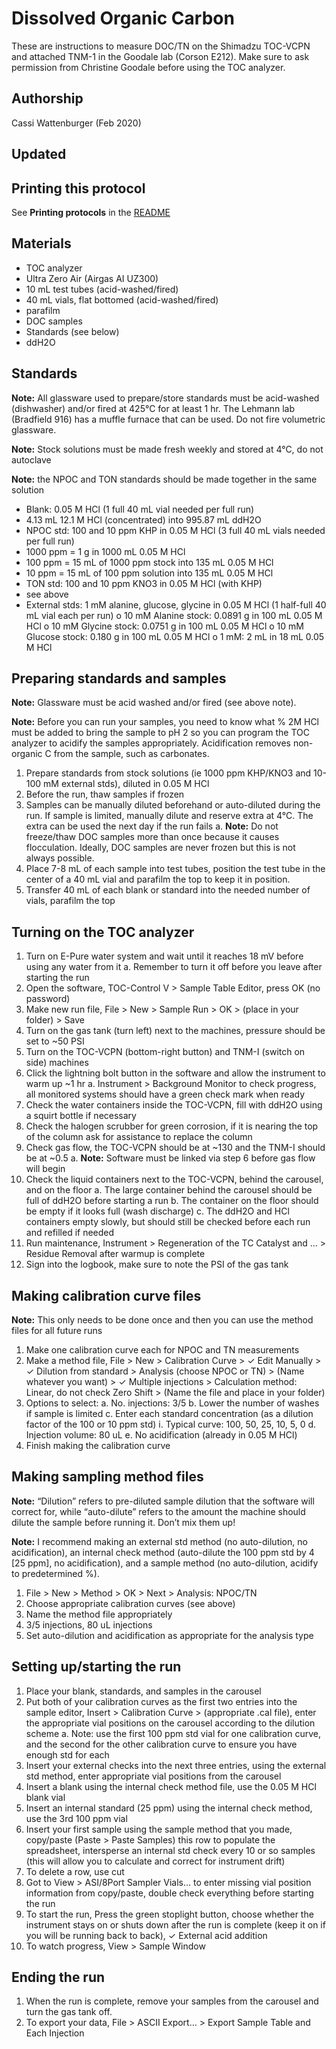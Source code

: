 Dissolved Organic Carbon
========================

These are instructions to measure DOC/TN on the Shimadzu TOC-VCPN and attached TNM-1 in the Goodale lab (Corson E212). Make sure to ask permission from Christine Goodale before using the TOC analyzer.

## Authorship
Cassi Wattenburger (Feb 2020)

## Updated

## Printing this protocol

See **Printing protocols** in the [README](../README.md#printing-protocols-conversion-of-protocols-to-pdf)

## Materials
 
* TOC analyzer
* Ultra Zero Air (Airgas AI UZ300)
* 10 mL test tubes (acid-washed/fired)
* 40 mL vials, flat bottomed (acid-washed/fired)
* parafilm
* DOC samples
* Standards (see below)
* ddH2O
 
## Standards

**Note:** All glassware used to prepare/store standards must be acid-washed (dishwasher) and/or fired at 425°C for at least 1 hr. The Lehmann lab (Bradfield 916) has a muffle furnace that can be used. Do not fire volumetric glassware. 

**Note:** Stock solutions must be made fresh weekly and stored at 4°C, do not autoclave

**Note:** the NPOC and TON standards should be made together in the same solution

* Blank: 0.05 M HCl (1 full 40 mL vial needed per full run)
 * 4.13 mL 12.1 M HCl (concentrated) into 995.87 mL ddH2O
* NPOC std: 100 and 10 ppm KHP in 0.05 M HCl (3 full 40 mL vials needed per full run)
 * 1000 ppm = 1 g in 1000 mL 0.05 M HCl
 * 100 ppm = 15 mL of 1000 ppm stock into 135 mL 0.05 M HCl
 * 10 ppm = 15 mL of 100 ppm solution into 135 mL 0.05 M HCl
* TON std: 100 and 10 ppm KNO3 in 0.05 M HCl (with KHP)
 * see above
* External stds: 1 mM alanine, glucose, glycine in 0.05 M HCl (1 half-full 40 mL vial each per run)
o	10 mM Alanine stock: 0.0891 g in 100 mL 0.05 M HCl
o	10 mM Glycine stock: 0.0751 g in 100 mL 0.05 M HCl
o	10 mM Glucose stock: 0.180 g in 100 mL 0.05 M HCl
o	1 mM: 2 mL in 18 mL 0.05 M HCl

## Preparing standards and samples
**Note:** Glassware must be acid washed and/or fired (see above note).

**Note:** Before you can run your samples, you need to know what % 2M HCl must be added to bring the sample to pH 2 so you can program the TOC analyzer to acidify the samples appropriately. Acidification removes non-organic C from the sample, such as carbonates.

1.	Prepare standards from stock solutions (ie 1000 ppm KHP/KNO3 and 10-100 mM external stds), diluted in 0.05 M HCl
2.	Before the run, thaw samples if frozen
3.	Samples can be manually diluted beforehand or auto-diluted during the run. If sample is limited, manually dilute and reserve extra at 4°C. The extra can be used the next day if the run fails
 a.	**Note:** Do not freeze/thaw DOC samples more than once because it causes flocculation. Ideally, DOC samples are never frozen but this is not always possible.
4.	Place 7-8 mL of each sample into test tubes, position the test tube in the center of a 40 mL vial and parafilm the top to keep it in position.
5.	Transfer 40 mL of each blank or standard into the needed number of vials, parafilm the top

## Turning on the TOC analyzer
1.	Turn on E-Pure water system and wait until it reaches 18 mV before using any water from it
a.	Remember to turn it off before you leave after starting the run
2.	Open the software, TOC-Control V > Sample Table Editor, press OK (no password)
3.	Make new run file, File > New > Sample Run > OK > (place in your folder) > Save
4.	Turn on the gas tank (turn left) next to the machines, pressure should be set to ~50 PSI
5.	Turn on the TOC-VCPN (bottom-right button) and TNM-I (switch on side) machines
6.	Click the lightning bolt button in the software and allow the instrument to warm up ~1 hr
 a.	Instrument > Background Monitor to check progress, all monitored systems should have a green check mark when ready
7.	Check the water containers inside the TOC-VCPN, fill with ddH2O using a squirt bottle if necessary
8.	Check the halogen scrubber for green corrosion, if it is nearing the top of the column ask for assistance to replace the column
9.	Check gas flow, the TOC-VCPN should be at ~130 and the TNM-I should be at ~0.5
 a.	**Note:** Software must be linked via step 6 before gas flow will begin
10.	Check the liquid containers next to the TOC-VCPN, behind the carousel, and on the floor
 a.	The large container behind the carousel should be full of ddH2O before starting a run
 b.	The container on the floor should be empty if it looks full (wash discharge)
 c.	The ddH2O and HCl containers empty slowly, but should still be checked before each run and refilled if needed
11.	Run maintenance, Instrument > Regeneration of the TC Catalyst and … > Residue Removal after warmup is complete
12.	Sign into the logbook, make sure to note the PSI of the gas tank

## Making calibration curve files
**Note:** This only needs to be done once and then you can use the method files for all future runs

1.	Make one calibration curve each for NPOC and TN measurements
2.	Make a method file, File > New > Calibration Curve > ✓ Edit Manually > ✓ Dilution from standard > Analysis (choose NPOC or TN) > (Name whatever you want) > ✓ Multiple injections > Calculation method: Linear, do not check Zero Shift > (Name the file and place in your folder)
3.	Options to select:
a.	No. injections: 3/5
b.	Lower the number of washes if sample is limited
c.	Enter each standard concentration (as a dilution factor of the 100 or 10 ppm std)
i.	Typical curve: 100, 50, 25, 10, 5, 0
d.	Injection volume: 80 uL
e.	No acidification (already in 0.05 M HCl)
4.	Finish making the calibration curve

## Making sampling method files
**Note:** “Dilution” refers to pre-diluted sample dilution that the software will correct for, while “auto-dilute” refers to the amount the machine should dilute the sample before running it. Don’t mix them up!

**Note:** I recommend making an external std method (no auto-dilution, no acidification), an internal check method (auto-dilute the 100 ppm std by 4 [25 ppm], no acidification), and a sample method (no auto-dilution, acidify to predetermined %).

1.	File > New > Method > OK > Next > Analysis: NPOC/TN
2.	Choose appropriate calibration curves (see above)
3.	Name the method file appropriately
4.	3/5 injections, 80 uL injections
5.	Set auto-dilution and acidification as appropriate for the analysis type

## Setting up/starting the run
1.	Place your blank, standards, and samples in the carousel
2.	Put both of your calibration curves as the first two entries into the sample editor, Insert > Calibration Curve > (appropriate .cal file), enter the appropriate vial positions on the carousel according to the dilution scheme
a.	Note: use the first 100 ppm std vial for one calibration curve, and the second for the other calibration curve to ensure you have enough std for each
3.	Insert your external checks into the next three entries, using the external std method, enter appropriate vial positions from the carousel
4.	Insert a blank using the internal check method file, use the 0.05 M HCl blank vial
5.	Insert an internal standard (25 ppm) using the internal check method, use the 3rd 100 ppm vial
6.	Insert your first sample using the sample method that you made, copy/paste (Paste > Paste Samples) this row to populate the spreadsheet, intersperse an internal std check every 10 or so samples (this will allow you to calculate and correct for instrument drift)
7.	To delete a row, use cut
8.	Got to View > ASI/8Port Sampler Vials… to enter missing vial position information from copy/paste, double check everything before starting the run
9.	To start the run, Press the green stoplight button, choose whether the instrument stays on or shuts down after the run is complete (keep it on if you will be running back to back), ✓ External acid addition
10.	To watch progress, View > Sample Window

## Ending the run
1.	When the run is complete, remove your samples from the carousel and turn the gas tank off.
2.	To export your data, File > ASCII Export… > Export Sample Table and Each Injection
